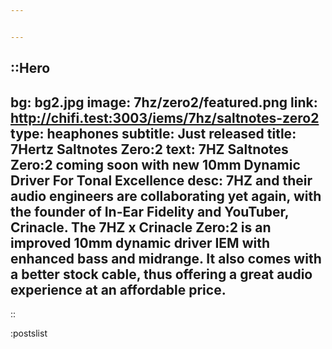 ```yaml
---


---
```

::Hero
---
bg: bg2.jpg
image: 7hz/zero2/featured.png
link: http://chifi.test:3003/iems/7hz/saltnotes-zero2
type: heaphones
subtitle: Just released 
title: 7Hertz Saltnotes Zero:2
text: 7HZ Saltnotes Zero:2 coming soon with new 10mm Dynamic Driver For Tonal Excellence
desc: 7HZ and their audio engineers are collaborating yet again, with the founder of In-Ear Fidelity and YouTuber, Crinacle. The 7HZ x Crinacle Zero:2 is an improved 10mm dynamic driver IEM with enhanced bass and midrange. It also comes with a better stock cable, thus offering a great audio experience at an affordable price.
---
::

:postslist
